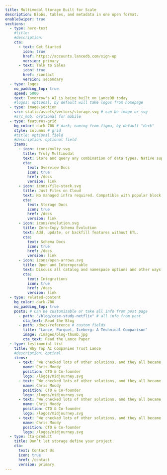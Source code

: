 ```yaml
---
title: Multimodal Storage Built for Scale
description: Blobs, tables, and metadata in one open format.
enableSwiper: true
sections:
  - type: hero-text
    #title:
    #description:
    cta:
      - text: Get Started
        icon: true
        href: https://accounts.lancedb.com/sign-up
        version: primary
      - text: Talk to Sales
        icon: true
        href: /contact
        version: secondary
  - type: logos
    no_padding_top: true
    speed: 5000
    text: Tomorrow's AI is being built on LanceDB today
    #logos: optional, by default will take logos from homepage
  - type: image-section
    src: static/assets/vectors/storage.svg # can be image or svg
    #src_mob: orptional for mobile
  - type: features-grid
    bg_color: dark-700 # dark; naming from figma, by default "dark"
    style: columns # grid
    #title: optional field
    #description: optional field
    items:
      - icon: icons/multy.svg
        title: Truly Multimodal
        text: Store and query any combination of data types. Native support for blob + structured data.
        cta:
          text: Overview Docs
          icon: true
          href: /docs
          version: link
      - icon: icons/file-stack.svg
        title: Just Files on Cloud
        text: No managed infra required. Compatible with popular block storage options.
        cta:
          text: Storage Docs
          icon: true
          href: /docs
          version: link
      - icon: icons/evolution.svg
        title: Zero-Copy Schema Evolution
        text: Add, update, or backfill features without ETL.
        cta:
          text: Schema Docs
          icon: true
          href: /docs
          version: link
      - icon: icons/open-arrows.svg
        title: Open and Interoperable
        text: Discuss all catalog and namespace options and other ways to hookup to the product.
        cta:
          text: Integrations
          icon: true
          href: /docs
          version: link
  - type: related-content
    bg_color: dark-700
    no_padding_top: true
    posts: # Can be customizable or take all info from post page
      - path: "/blog/case-study-netflix" # all info from post
        cta_text: Read the Blog
      - path: /docs/reference # custom fields
        title: "Lance, Parquet, Iceberg: A Technical Comparison"
        image: /images/blog-thumb.jpg
        cta_text: Read the Lance Paper
  - type: testimonial-list
    title: Why Top AI Companies Trust Lance
    #description: optinal
    items:
      - text: “We checked lots of other solutions, and they all became exorbitantly expensive for datasets >100M embeddings. LanceDB was the only option that could store 1B embeddings with 100x lower cost and zero ops. That’s why we love LanceDB!”
        name: Chris Moody
        position: CTO & Co-founder
        logo: /logos/midjourney.svg
      - text: “We checked lots of other solutions, and they all became exorbitantly expensive for datasets >100M embeddings. LanceDB was the only option that could store 1B embeddings with 100x lower cost and zero ops. That’s why we love LanceDB!”
        name: Chris Moody
        position: CTO & Co-founder
        logo: /logos/midjourney.svg
      - text: “We checked lots of other solutions, and they all became exorbitantly expensive for datasets >100M embeddings. LanceDB was the only option that could store 1B embeddings with 100x lower cost and zero ops. That’s why we love LanceDB!”
        name: Chris Moody
        position: CTO & Co-founder
        logo: /logos/midjourney.svg
      - text: “We checked lots of other solutions, and they all became exorbitantly expensive for datasets >100M embeddings. LanceDB was the only option that could store 1B embeddings with 100x lower cost and zero ops. That’s why we love LanceDB!”
        name: Chris Moody
        position: CTO & Co-founder
        logo: /logos/midjourney.svg
  - type: cta-product
    title: Don’t let storage define your project.
    cta:
      text: Contact Us
      icon: true
      href: /contact
      version: primary
---
```

